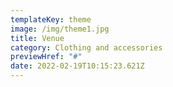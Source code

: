 ```yaml
---
templateKey: theme
image: /img/theme1.jpg
title: Venue
category: Clothing and accessories
previewHref: "#"
date: 2022-02-19T10:15:23.621Z
---
```

